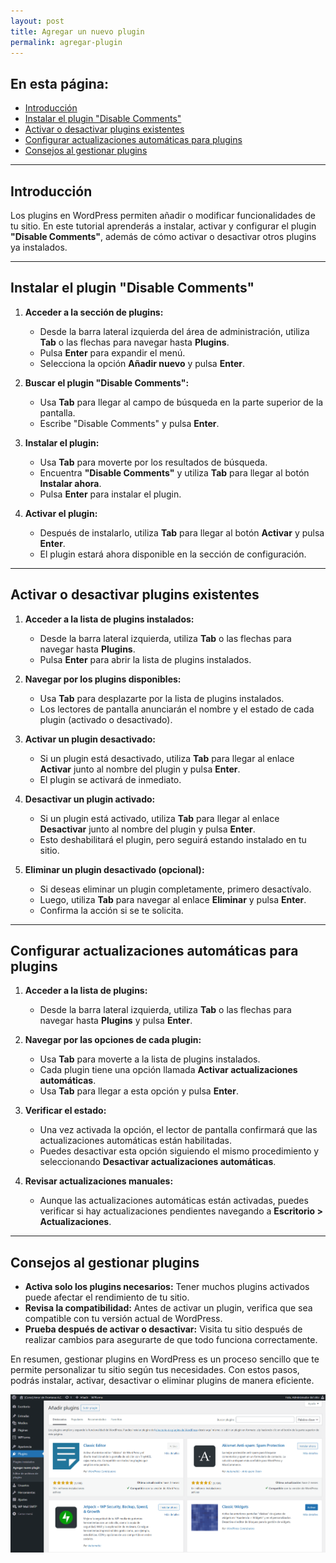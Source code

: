 ```yaml
---
layout: post
title: Agregar un nuevo plugin
permalink: agregar-plugin
---
```


## En esta página:

- [Introducción](#introducción)
- [Instalar el plugin "Disable Comments"](#instalar-el-plugin-disable-comments)
- [Activar o desactivar plugins existentes](#activar-o-desactivar-plugins-existentes)
- [Configurar actualizaciones automáticas para plugins](#configurar-actualizaciones-automáticas-para-plugins)
- [Consejos al gestionar plugins](#consejos-al-gestionar-plugins)

---

## Introducción

Los plugins en WordPress permiten añadir o modificar funcionalidades de tu sitio. En este tutorial aprenderás a instalar, activar y configurar el plugin **"Disable Comments"**, además de cómo activar o desactivar otros plugins ya instalados.

---

## Instalar el plugin "Disable Comments"

1. **Acceder a la sección de plugins:**  
   - Desde la barra lateral izquierda del área de administración, utiliza **Tab** o las flechas para navegar hasta **Plugins**.  
   - Pulsa **Enter** para expandir el menú.  
   - Selecciona la opción **Añadir nuevo** y pulsa **Enter**.

2. **Buscar el plugin "Disable Comments":**  
   - Usa **Tab** para llegar al campo de búsqueda en la parte superior de la pantalla.  
   - Escribe "Disable Comments" y pulsa **Enter**.  

3. **Instalar el plugin:**  
   - Usa **Tab** para moverte por los resultados de búsqueda.  
   - Encuentra **"Disable Comments"** y utiliza **Tab** para llegar al botón **Instalar ahora**.  
   - Pulsa **Enter** para instalar el plugin.

4. **Activar el plugin:**  
   - Después de instalarlo, utiliza **Tab** para llegar al botón **Activar** y pulsa **Enter**.  
   - El plugin estará ahora disponible en la sección de configuración.

---

## Activar o desactivar plugins existentes

1. **Acceder a la lista de plugins instalados:**  
   - Desde la barra lateral izquierda, utiliza **Tab** o las flechas para navegar hasta **Plugins**.  
   - Pulsa **Enter** para abrir la lista de plugins instalados.

2. **Navegar por los plugins disponibles:**  
   - Usa **Tab** para desplazarte por la lista de plugins instalados.  
   - Los lectores de pantalla anunciarán el nombre y el estado de cada plugin (activado o desactivado).

3. **Activar un plugin desactivado:**  
   - Si un plugin está desactivado, utiliza **Tab** para llegar al enlace **Activar** junto al nombre del plugin y pulsa **Enter**.  
   - El plugin se activará de inmediato.

4. **Desactivar un plugin activado:**  
   - Si un plugin está activado, utiliza **Tab** para llegar al enlace **Desactivar** junto al nombre del plugin y pulsa **Enter**.  
   - Esto deshabilitará el plugin, pero seguirá estando instalado en tu sitio.

5. **Eliminar un plugin desactivado (opcional):**  
   - Si deseas eliminar un plugin completamente, primero desactívalo.  
   - Luego, utiliza **Tab** para navegar al enlace **Eliminar** y pulsa **Enter**.  
   - Confirma la acción si se te solicita.

---

## Configurar actualizaciones automáticas para plugins

1. **Acceder a la lista de plugins:**  
   - Desde la barra lateral izquierda, utiliza **Tab** o las flechas para navegar hasta **Plugins** y pulsa **Enter**.

2. **Navegar por las opciones de cada plugin:**  
   - Usa **Tab** para moverte a la lista de plugins instalados.  
   - Cada plugin tiene una opción llamada **Activar actualizaciones automáticas**.  
   - Usa **Tab** para llegar a esta opción y pulsa **Enter**.

3. **Verificar el estado:**  
   - Una vez activada la opción, el lector de pantalla confirmará que las actualizaciones automáticas están habilitadas.  
   - Puedes desactivar esta opción siguiendo el mismo procedimiento y seleccionando **Desactivar actualizaciones automáticas**.

4. **Revisar actualizaciones manuales:**  
   - Aunque las actualizaciones automáticas están activadas, puedes verificar si hay actualizaciones pendientes navegando a **Escritorio > Actualizaciones**.

---

## Consejos al gestionar plugins

- **Activa solo los plugins necesarios:** Tener muchos plugins activados puede afectar el rendimiento de tu sitio.  
- **Revisa la compatibilidad:** Antes de activar un plugin, verifica que sea compatible con tu versión actual de WordPress.  
- **Prueba después de activar o desactivar:** Visita tu sitio después de realizar cambios para asegurarte de que todo funciona correctamente.

En resumen, gestionar plugins en WordPress es un proceso sencillo que te permite personalizar tu sitio según tus necesidades. Con estos pasos, podrás instalar, activar, desactivar o eliminar plugins de manera eficiente.

![Captura de pantalla del área de administración de WordPress donde se muestra el apartado de para agregar un nuevo plugin con una lista preview de los 10 más descargados por la comunidad de usuarios.](images/agregar-plugin.png)